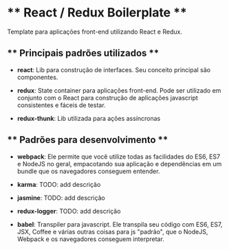 ** React / Redux Boilerplate **
======================================

Template para aplicações front-end utilizando React e Redux.

** Principais padrões utilizados **
-----------------------------------

- **react**: Lib para construção de interfaces. Seu conceito principal são
componentes.

- **redux**: State container para aplicações front-end. Pode ser utilizado em conjunto
com o React para construção de aplicações javascript consistentes e fáceis de testar.

- **redux-thunk**: Lib utilizada para ações assíncronas

** Padrões para desenvolvimento **
----------------------------------

- **webpack**: Ele permite que você utilize todas as facilidades do ES6, ES7 e
NodeJS no geral, empacotando sua aplicação e dependências em um bundle que os
navegadores conseguem entender.

- **karma**: TODO: add descrição

- **jasmine**: TODO: add descrição

- **redux-logger**: TODO: add descrição

- **babel**: Transpiler para javascript. Ele transpila seu código com ES6, ES7,
JSX, Coffee e várias outras coisas para js "padrão", que o NodeJS, Webpack e os
navegadores conseguem interpretar.
